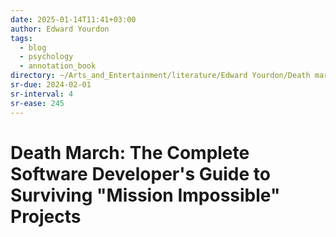 ```yaml
---
date: 2025-01-14T11:41+03:00
author: Edward Yourdon
tags:
  - blog
  - psychology
  - annotation_book
directory: ~/Arts_and_Entertainment/literature/Edward Yourdon/Death march_ the complete software developer's guide to surviving _mission impossible_ projects (2375)/
sr-due: 2024-02-01
sr-interval: 4
sr-ease: 245
---
```


# Death March: The Complete Software Developer's Guide to Surviving "Mission Impossible" Projects

